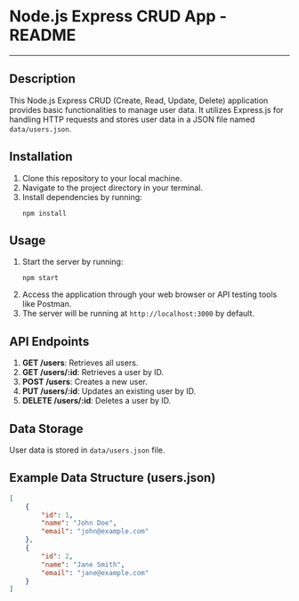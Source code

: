 # Node.js Express CRUD App - README

---

## Description
This Node.js Express CRUD (Create, Read, Update, Delete) application provides basic functionalities to manage user data. It utilizes Express.js for handling HTTP requests and stores user data in a JSON file named `data/users.json`.

## Installation
1. Clone this repository to your local machine.
2. Navigate to the project directory in your terminal.
3. Install dependencies by running:
    ```
    npm install
    ```

## Usage
1. Start the server by running:
    ```
    npm start
    ```
2. Access the application through your web browser or API testing tools like Postman.
3. The server will be running at `http://localhost:3000` by default.

## API Endpoints
1. **GET /users**: Retrieves all users.
2. **GET /users/:id**: Retrieves a user by ID.
3. **POST /users**: Creates a new user.
4. **PUT /users/:id**: Updates an existing user by ID.
5. **DELETE /users/:id**: Deletes a user by ID.

## Data Storage
User data is stored in `data/users.json` file.

## Example Data Structure (users.json)
```json
[
    {
        "id": 1,
        "name": "John Doe",
        "email": "john@example.com"
    },
    {
        "id": 2,
        "name": "Jane Smith",
        "email": "jane@example.com"
    }
]
